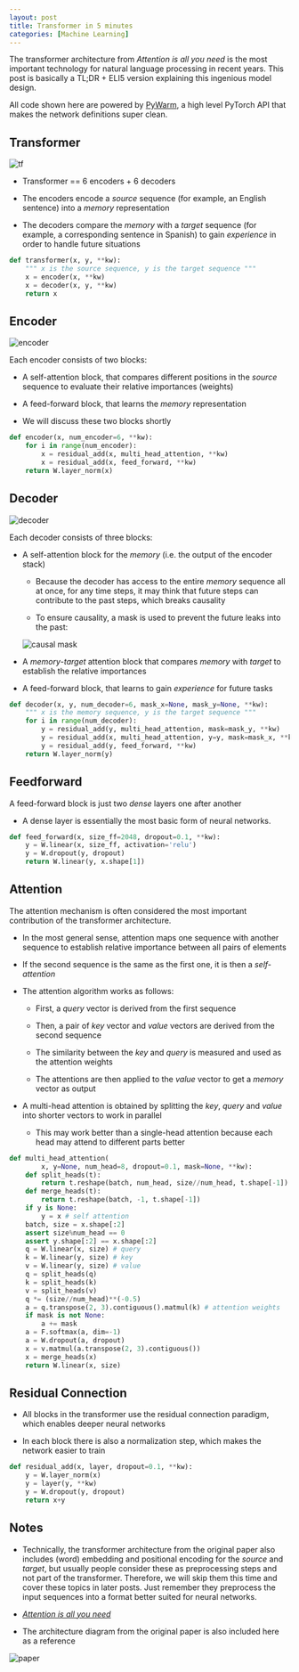 ```yaml
---
layout: post
title: Transformer in 5 minutes
categories: [Machine Learning]
---
```


The transformer architecture from *Attention is all you need* is the most
important technology for natural language processing in recent years. 
This post is basically a TL;DR + ELI5 version explaining this ingenious model design.

All code shown here are powered by [PyWarm](https://github.com/blue-season/pywarm), a high level PyTorch API that makes the network definitions super clean.

## Transformer

![tf](/images/2019-09-08/tf.png 'transformer architecture')

- Transformer == 6 encoders + 6 decoders

- The encoders encode a *source* sequence (for example, an English sentence) into a *memory* representation

- The decoders compare the *memory* with a *target* sequence (for example, a corresponding sentence in Spanish)
  to gain *experience* in order to handle future situations

```python
def transformer(x, y, **kw):
    """ x is the source sequence, y is the target sequence """
    x = encoder(x, **kw)
    x = decoder(x, y, **kw)
    return x
```

## Encoder

![encoder](/images/2019-09-08/tf-encoder.png)

Each encoder consists of two blocks:

- A self-attention block, that compares different positions in the *source* sequence to 
  evaluate their relative importances (weights)

- A feed-forward block, that learns the *memory* representation

- We will discuss these two blocks shortly

```python
def encoder(x, num_encoder=6, **kw):
    for i in range(num_encoder):
        x = residual_add(x, multi_head_attention, **kw)
        x = residual_add(x, feed_forward, **kw)
    return W.layer_norm(x)
```

## Decoder

![decoder](/images/2019-09-08/tf-decoder.png)

Each decoder consists of three blocks:

- A self-attention block for the *memory* (i.e. the output of the encoder stack)

    - Because the decoder has access to the entire *memory* sequence all at once, 
      for any time steps, it may think that future steps can contribute to the past steps, which breaks causality

    - To ensure causality, a mask is used to prevent the future leaks into the past:

    ![causal mask](/images/2019-09-08/causal-mask.png)

- A *memory*-*target* attention block that compares *memory* with *target* to establish
  the relative importances

- A feed-forward block, that learns to gain *experience* for future tasks

```python
def decoder(x, y, num_decoder=6, mask_x=None, mask_y=None, **kw):
    """ x is the memory sequence, y is the target sequence """
    for i in range(num_decoder):
        y = residual_add(y, multi_head_attention, mask=mask_y, **kw)
        y = residual_add(x, multi_head_attention, y=y, mask=mask_x, **kw)
        y = residual_add(y, feed_forward, **kw)
    return W.layer_norm(y)
```

## Feedforward

A feed-forward block is just two *dense* layers one after another

- A dense layer is essentially the most basic form of neural networks.

```python
def feed_forward(x, size_ff=2048, dropout=0.1, **kw):
    y = W.linear(x, size_ff, activation='relu')
    y = W.dropout(y, dropout)
    return W.linear(y, x.shape[1])
```

## Attention

The attention mechanism is often considered the most important contribution of the transformer architecture.

- In the most general sense, attention maps one sequence with another sequence to establish relative importance
between all pairs of elements

- If the second sequence is the same as the first one, it is then a *self-attention*

- The attention algorithm works as follows:

    - First, a *query* vector is derived from the first sequence

    - Then, a pair of *key* vector and *value* vectors are derived from the second sequence

    - The similarity between the *key* and *query* is measured and used as the attention weights

    - The attentions are then applied to the *value* vector to get a *memory* vector as output

- A multi-head attention is obtained by splitting the *key*, *query* and *value* into shorter vectors 
  to work in parallel

    - This may work better than a single-head attention because each head may attend to different parts better

```python
def multi_head_attention(
        x, y=None, num_head=8, dropout=0.1, mask=None, **kw):
    def split_heads(t):
        return t.reshape(batch, num_head, size//num_head, t.shape[-1])
    def merge_heads(t):
        return t.reshape(batch, -1, t.shape[-1])
    if y is None:
        y = x # self attention
    batch, size = x.shape[:2]
    assert size%num_head == 0
    assert y.shape[:2] == x.shape[:2]
    q = W.linear(x, size) # query
    k = W.linear(y, size) # key
    v = W.linear(y, size) # value
    q = split_heads(q)
    k = split_heads(k)
    v = split_heads(v)
    q *= (size//num_head)**(-0.5)
    a = q.transpose(2, 3).contiguous().matmul(k) # attention weights
    if mask is not None:
        a += mask
    a = F.softmax(a, dim=-1)
    a = W.dropout(a, dropout)
    x = v.matmul(a.transpose(2, 3).contiguous())
    x = merge_heads(x)
    return W.linear(x, size)
```

## Residual Connection

- All blocks in the transformer use the residual connection paradigm, which enables deeper neural networks

- In each block there is also a normalization step, which makes the network easier to train

```python
def residual_add(x, layer, dropout=0.1, **kw):
    y = W.layer_norm(x)
    y = layer(y, **kw)
    y = W.dropout(y, dropout)
    return x+y
```

## Notes

- Technically, the transformer architecture from the original paper also includes
  (word) embedding and positional encoding for the *source* and *target*, but usually
  people consider these as preprocessing steps and not part of the transformer.
  Therefore, we will skip them this time and cover these topics in later posts. Just remember
  they preprocess the input sequences into a format better suited for neural networks.

- [*Attention is all you need*](https://arxiv.org/abs/1706.03762)

- The architecture diagram from the original paper is also included here as a reference

![paper](/images/2019-09-08/tf-paper.png)
